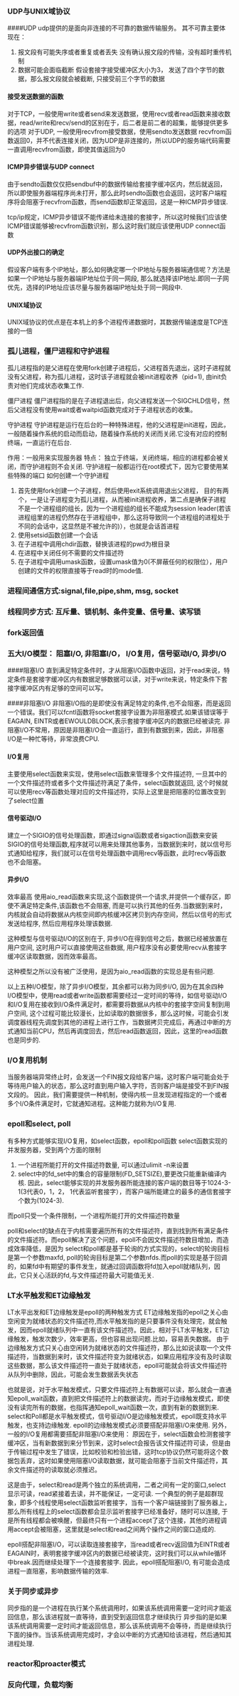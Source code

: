 ### UDP与UNIX域协议
####UDP
udp提供的是面向非连接的不可靠的数据传输服务。
其不可靠主要体现在：
1. 报文段有可能失序或者重复或者丢失
    没有确认报文段的传输，没有超时重传机制
2. 数据可能会面临截断
    假设套接字接受缓冲区大小为3， 发送了四个字节的数据，那么报文段就会被截断, 只接受前三个字节的数据

#### 接受发送数据的函数
对于TCP，一般使用write或者send来发送数据，使用recv或者read函数来接收数据，read/write和recv/send的区别在于，后二者是前二者的超集，能够提供更多的选项
对于UDP, 一般使用recvfrom接受数据，使用sendto发送数据
recvfrom函数返回0，并不代表连接关闭，因为UDP是非连接的，所以UDP的服务端代码需要一直调用recvfrom函数，即使其值返回为0

#### ICMP异步错误与UDP connect
由于sendto函数仅仅把sendbuf中的数据传输给套接字缓冲区内，然后就返回，所以即使服务器端程序尚未打开，那么此时sendto函数也会返回，这时客户端程序将会阻塞于recvfrom函数，而send函数却正常返回，这是一种ICMP异步错误.

tcp/ip规定，ICMP异步错误不能传递给未连接的套接字，所以这时候我们应该使ICMP错误能够被recvfrom函数识别，那么这时我们就应该使用UDP connect函数

#### UDP外出接口的确定
假设客户端有多个IP地址，那么如何确定哪一个IP地址与服务器端通信呢？方法是如果一个IP地址与服务器端IP地址位于同一网段, 那么就选择该IP地址.即同一子网优先，选择的IP地址应该尽量与服务器端IP地址处于同一网段中.
#### UNIX域协议
UNIX域协议的优点是在本机上的多个进程传递数据时，其数据传输速度是TCP连接的一倍

### 孤儿进程，僵尸进程和守护进程
孤儿进程指的是父进程在使用fork创建子进程后，父进程首先退出，这时子进程就没有父进程，称为孤儿进程，这时该子进程就会被init进程收养（pid=1), 由init负责对他们完成状态收集工作.

僵尸进程
僵尸进程指的是在子进程退出后，向父进程发送一个SIGCHLD信号，然后父进程没有使用wait或者waitpid函数完成对于子进程状态的收集。

守护进程
守护进程是运行在后台的一种特殊进程，他的父进程是init进程，因此，一般随着操作系统的启动而启动，随着操作系统的关闭而关闭.它没有对应的控制终端，一直运行在后台.

作用：一般用来实现服务器
特点：
独立于终端，关闭终端，相应的进程都会被关闭，而守护进程则不会关闭.
守护进程一般都运行在root模式下，因为它要使用某些特殊的端口
如何创建一个守护进程
1. 首先使用fork创建一个子进程，然后使用exit系统调用退出父进程， 目的有两个，一是让子进程变为孤儿进程，从而被init进程收养，第二点是确保子进程不是一个进程组的组长，因为一个进程组的组长不能成为session leader(若该进程组里的进程仍然存在于进程组中，那么这将导致同一个进程组的进程处于不同的会话中，这显然是不被允许的)），也就是会话首进程
2. 使用setsid函数创建一个会话
3. 在子进程中调用chdir函数，替换该进程的pwd为根目录
4. 在进程中关闭任何不需要的文件描述符
5. 在子进程中调用umask函数，设置umask值为0(不屏蔽任何的权限位），用户创建的文件的权限直接等于read时的mode值.


### 进程间通信方式:signal,file,pipe,shm, msg, socket

### 线程同步方式: 互斥量、锁机制、条件变量、信号量、读写锁

### fork返回值

### 五大I/O模型： 阻塞I/O, 非阻塞I/O， I/O复用，信号驱动I/O, 异步I/O
####阻塞I/O
直到满足特定条件时，才从阻塞I/O函数中返回，对于read来说，特定条件是套接字缓冲区内有数据足够数据可以读，对于write来说，特定条件下套接字缓冲区内有足够的空间可以写。

####非阻塞I/O
非阻塞I/O指的是即使没有满足特定的条件,也不会阻塞，而是返回一个错误。我们可以fcntl函数将socket套接字设置为非阻塞模式.如果该错误等于EAGAIN, EINTR或者EWOULDBLOCK,表示套接字缓冲区内的数据已经被读完.
非阻塞I/O不常用，原因是非阻塞I/O会一直运行，直到有数据到来，因此，非阻塞I/O是一种忙等待，非常浪费CPU.

#### I/O复用
主要使用select函数来实现，使用select函数来管理多个文件描述符, 一旦其中的一个文件描述符或者多个文件描述符满足了条件，select函数就返回, 这个时候就可以使用recv等函数处理对应的文件描述符，实际上这里是把阻塞的位置改变到了select位置

#### 信号驱动I/O
建立一个SIGIO的信号处理函数，即通过signal函数或者sigaction函数来安装SIGIO的信号处理函数,程序就可以用来处理其他事务，当数据到来时，就以信号形式通知给程序，我们就可以在信号处理函数中调用recv等函数，此时recv等函数也不会阻塞。
#### 异步I/O
效率最高
使用aio\_read函数来实现,这个函数提供一个请求,并提供一个缓存区，即使不满足特定条件,该函数也不会阻塞, 而是可以执行其他的任务.当数据到来时，内核就会自动将数据从内核空间即内核缓冲区拷贝到内存空间，然后以信号的形式发送给程序, 然后应用程序处理该数据.

这种模型与信号驱动I/O的区别在于, 异步I/O在得到信号之后，数据已经被放置在用户空间, 这时用户可以直接使用这些数据, 用户程序没有必要使用recv从套接字缓冲区读取数据，因而效率最高。

这种模型之所以没有被广泛使用，是因为aio\_read函数的实现总是有些问题.

以上五种I/O模型，除了异步I/O模型，其余都可以称为同步I/O, 因为在其余四种I/O模型中，使用read或者write函数都需要经过一定时间的等待，如信号驱动I/O和I/O复用在接收到I/O条件满足时，都需要将数据从内核中的套接字空间复制到用户空间, 这个过程可能比较漫长，比如读取的数据很多，那么这时候，可能会引发调度器线程先调度到其他的进程上进行工作，当数据拷贝完成后，再通过中断的方式通知当前CPU，然后再调度回去，然后read函数返回，因此，这里的read函数也是同步的.

### I/O复用机制
当服务器端异常终止时，会发送一个FIN报文段给客户端，这时客户端可能会处于等待用户输入的状态，那么这时直到用户输入字符，否则客户端是接受不到FIN报文段的。
因此，我们需要提供一种机制，使得内核一旦发现进程指定的一个或者多个I/O条件满足时，它就通知进程。这种能力就称为I/O复用.

### epoll和select, poll
有多种方式能够实现I/O复用，如select函数，epoll和poll函数
select函数实现的并发服务器，受到两个方面的限制
1. 一个进程所能打开的文件描述符数量, 可以通过ulimit -n来设置
2. select中的fd\_set中的集合的容量限制(FD\_SETSIZE),要更改只能重新编译内核.
因此，select能够实现的并发服务器所能连接的客户端的数目等于1024-3-1(3代表0，1，2， 1代表监听套接字），而客户端所能建立的最多的通信套接字个数为(1024-3).

而poll只受一个条件限制，一个进程所能打开的文件描述符数量

poll和select的缺点在于内核需要遍历所有的文件描述符，直到找到所有满足条件的文件描述符。而epoll解决了这个问题，epoll不会因文件描述符数目增加，而造成效率降低，是因为
select和poll都是基于轮询的方式实现的，select的轮询目标是第一个参数maxfd, poll的轮询目标是第二个参数nfds.而poll的实现是基于回调的，如果fd中有期望的事件发生，就通过回调函数将fd加入epoll就绪队列，因此，它只关心活跃的fd,与文件描述符最大可能值无关.

### LT水平触发和ET边缘触发
LT水平出发和ET边缘触发是epoll的两种触发方式
ET边缘触发指的epoll之关心由空闲变为就绪状态的文件描述符,而水平触发指的是只要事件没有处理完，就会触发，因而epoll就绪队列中一直有该文件描述符。因此，相对于LT水平触发，ET边缘触发，触发次数少，效率更高，但也容易出现问题.比如，容易丢失数据。
由于边缘触发方式只关心由空闲转为就绪状态的文件描述符，那么比如说读取一个文件描述符，当数据到来时，该文件描述符变为就绪状态，如果应用程序没有及时读取这些数据，那么该文件描述符一直处于就绪状态，epoll可能就会将该文件描述符从队列中删除，因此，可能会发生数据丢失状态

也就是说，对于水平触发模式，只要文件描述符上有数据可以读，那么就会一直通知epoll\_wait函数，直到把文件描述符上的数据读完，而对于边缘触发模式，即使没有读完所有的数据，也指挥通知epoll\_wait函数一次，直到有新的数据到来.
select和Poll都是水平触发模式，信号驱动I/O是边缘触发模式，epoll既支持水平触发，也支持边缘触发.
epoll的边缘触发模式必须要搭配非阻塞I/O来使用.
另外，一般的I/O复用都需要搭配非阻塞I/O来使用：
原因在于，select函数会检测套接字缓冲区，当有新数据到来分节到来，这时select会报告该文件描述符可读，但是由于传输过程中发生了错误，比如校验和检验出错，这时tcp协议仍然可能将这个数据包丢弃，这时如果使用阻塞I/O读取数据，就可能会阻塞于当前文件描述符，其余文件描述符的读取就必须推迟。

这是由于，select和read是两个独立的系统调用，二者之间有一定的窗口,select显示可读，read紧接着去读，并不能保证，一定可读.
一个典型的例子是超群现象，即多个线程使用select函数监听套接字，当有一个客户端链接到了服务器上，那么所有线程上的select函数都会显示监听套接字已经准备好，随时可以连接, 于是所有线程都会被唤醒，但最终只有一个进程accept了这个连接，其他的进程调用accept会被阻塞，这里就是select和read之间两个操作之间的窗口造成的.

epoll搭配非阻塞I/O，可以读取连接套接字，当read或者recv返回值为EINTR或者EAGAIN时，表明套接字缓冲区内的数据已经被读完，这时我们可以从while循环中break.因而继续处理下一个连接套接字.
因此，epoll搭配阻塞I/O, 有可能会造成进程一直阻塞，影响数据传输的效率.

### 关于同步或异步
同步指的是一个进程在执行某个系统调用时，如果该系统调用需要一定时间才能返回信息，那么该进程就一直等待，直到受到返回信息才继续执行
异步指的是如果该系统调用需要一定时间才能返回信息，那么该系统调用不会等待，而是继续执行下面的操作。当该系统调用完成时，才会以中断的方式通知给该进程，然后通知其进程处理.
### reactor和proacter模式


### 反向代理，负载均衡
